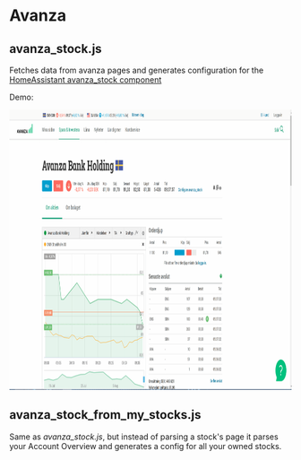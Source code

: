# Avanza

## avanza_stock.js
Fetches data from avanza pages and generates configuration for the [HomeAssistant avanza_stock component](https://github.com/custom-components/sensor.avanza_stock)

Demo:
<p>
  <img src="https://raw.githubusercontent.com/Miicroo/TamperMonkey/master/avanza/resources/demo.gif" alt="avanza_stock demo" width="1000px" height="500px"/>
</p>

## avanza_stock_from_my_stocks.js
Same as *avanza_stock.js*, but instead of parsing a stock's page it parses your Account Overview and generates a config for all your owned stocks.
